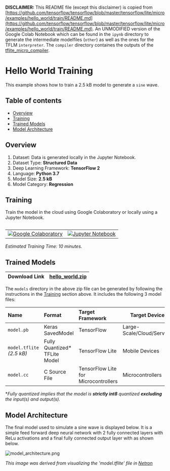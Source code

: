 **DISCLAIMER:** This README file (except this disclaimer) is copied from [https://github.com/tensorflow/tensorflow/blob/master/tensorflow/lite/micro/examples/hello_world/train/README.md](https://github.com/tensorflow/tensorflow/blob/master/tensorflow/lite/micro/examples/hello_world/train/README.md). An UNMODIFIED version of the Google Colab Notebook which can be found in the `ipynb` directory to generate the intermediate modelfiles (`other`) as well as the ones for the TFLM `interpreter`. The `compiler` directory containes the outputs of the [tflite_micro_compiler](https://github.com/tum-ei-eda/tflite_micro_compiler).

# Hello World Training

This example shows how to train a 2.5 kB model to generate a `sine` wave.

## Table of contents

-   [Overview](#overview)
-   [Training](#training)
-   [Trained Models](#trained-models)
-   [Model Architecture](#model-architecture)

## Overview

1. Dataset: Data is generated locally in the Jupyter Notebook.
2. Dataset Type: **Structured Data**
3. Deep Learning Framework: **TensorFlow 2**
4. Language: **Python 3.7**
5. Model Size: **2.5 kB**
6. Model Category: **Regression**

## Training

Train the model in the cloud using Google Colaboratory or locally using a
Jupyter Notebook.

<table class="tfo-notebook-buttons" align="left">
  <td>
    <a target="_blank" href="https://colab.research.google.com/github/tensorflow/tensorflow/blob/master/tensorflow/lite/micro/examples/hello_world/train/train_hello_world_model.ipynb"><img src="https://www.tensorflow.org/images/colab_logo_32px.png" />Google Colaboratory</a>
  </td>
  <td>
    <a target="_blank" href="https://github.com/tensorflow/tensorflow/blob/master/tensorflow/lite/micro/examples/hello_world/train/train_hello_world_model.ipynb"><img src="https://www.tensorflow.org/images/GitHub-Mark-32px.png" />Jupyter Notebook</a>
  </td>
</table>

*Estimated Training Time: 10 minutes.*


## Trained Models

| Download Link        | [hello_world.zip](https://storage.googleapis.com/download.tensorflow.org/models/tflite/micro/hello_world_2020_04_13.zip)           |
| ------------- |-------------|


The `models` directory in the above zip file can be generated by following the
instructions in the [Training](#training) section above. It
includes the following 3 model files:

| Name | Format | Target Framework | Target Device |
| :------------- |:-------------|:-------------|-----|
| `model.pb` | Keras SavedModel | TensorFlow | Large-Scale/Cloud/Servers   |
| `model.tflite` *(2.5 kB)*  | Fully Quantized* TFLite Model | TensorFlow Lite | Mobile Devices|
| `model.cc`  | C Source File | TensorFlow Lite for Microcontrollers | Microcontrollers |

**Fully quantized implies that the model is **strictly int8** quantized
**excluding** the input(s) and output(s).*
<!-- **Fully quantized implies that the model is **strictly int8** quantized
including the input(s)and output(s).* -->


## Model Architecture

The final model used to simulate a sine wave is displayed below. It is a
simple feed forward deep neural network with 2 fully connected layers with
ReLu activations and a final fully connected output layer with as shown below.

![model_architecture.png](../images/model_architecture.png)

*This image was derived from visualizing the 'model.tflite' file in [Netron](https://github.com/lutzroeder/netron)*

